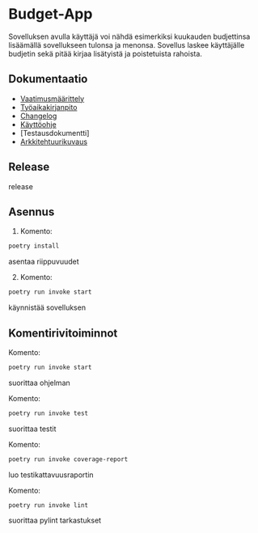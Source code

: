 # Budget-App
Sovelluksen avulla käyttäjä voi nähdä esimerkiksi kuukauden budjettinsa lisäämällä sovellukseen tulonsa ja menonsa. Sovellus laskee käyttäjälle budjetin sekä pitää kirjaa lisätyistä ja poistetuista rahoista.

## Dokumentaatio

- [Vaatimusmäärittely](https://github.com/meeries/ot-harjoitustyo/blob/master/budget-app/dokumentaatio/vaatimusmaarittely.md)
- [Työaikakirjanpito](https://github.com/meeries/ot-harjoitustyo/blob/master/budget-app/dokumentaatio/ty%C3%B6aikakirjanpito.md)
- [Changelog](https://github.com/meeries/ot-harjoitustyo/blob/master/budget-app/dokumentaatio/changelog.md)
- [Käyttöohje](https://github.com/meeries/ot-harjoitustyo/blob/master/budget-app/dokumentaatio/kayttoohje.md)
- [Testausdokumentti]
- [Arkkitehtuurikuvaus](https://github.com/meeries/ot-harjoitustyo/blob/master/budget-app/dokumentaatio/arkkitehtuuri.md)

## Release
release

## Asennus
1. Komento:
```bash
poetry install
```
asentaa riippuvuudet

2. Komento:
```bash
poetry run invoke start
```
käynnistää sovelluksen

## Komentirivitoiminnot
Komento:
```bash
poetry run invoke start
```
suorittaa ohjelman

Komento:
```bash
poetry run invoke test
```
suorittaa testit

Komento:
```bash
poetry run invoke coverage-report
```
luo testikattavuusraportin

Komento:

```bash
poetry run invoke lint
```
suorittaa pylint tarkastukset
